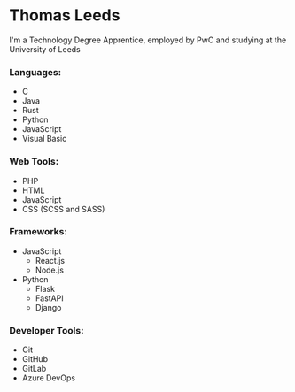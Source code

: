 # Thomas Leeds

I'm a Technology Degree Apprentice, employed by PwC and studying at the University of Leeds

### Languages:
  * C
  * Java
  * Rust
  * Python
  * JavaScript
  * Visual Basic

### Web Tools:
  * PHP
  * HTML
  * JavaScript
  * CSS (SCSS and SASS)

### Frameworks:
  * JavaScript
    * React.js
    * Node.js
  * Python
    * Flask
    * FastAPI
    * Django

### Developer Tools:
  * Git
  * GitHub
  * GitLab
  * Azure DevOps
